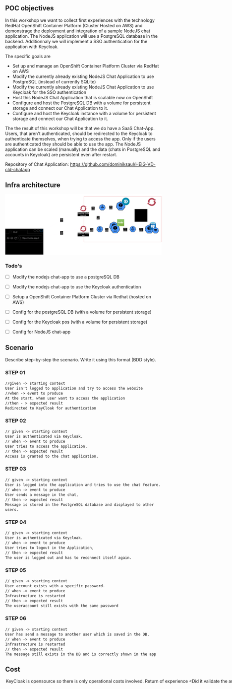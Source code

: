 # <Your Subject>

## POC objectives

In this workshop we want to collect first experiences with the technology RedHat OpenShift Container Platform (Cluster Hosted on AWS) and demonstrage the deployment and integration of a sample NodeJS chat application.
The NodeJS application will use a PostgreSQL database in the backend. 
Additionnaly we will implement a SSO authentication for the application with Keycloak.

The specific goals are
* Set up and manage an OpenShift Container Platform Cluster via RedHat on AWS
* Modify the currently already existing NodeJS Chat Application to use PostgreSQL (instead of currently SQLite)
* Modify the currently already existing NodeJS Chat Application to use Keycloak for the SSO authentication
* Host this NodeJS Chat Application that is scalable now on OpenShift
* Configure and host the PostgreSQL DB with a volume for persistent storage and connect our Chat Application to it.
* Configure and host the Keycloak instance with a volume for persistent storage and connect our Chat Application to it.

The the result of this workshop will be that we do have a SaaS Chat-App.
Users, that aren't authenticated, should be redirected to the Keycloak to authenticate themselves, when trying to access the app.
Only if the users are authenticated they should be able to use the app.
The NodeJS application can be scaled (manually) and the data (chats in PostgreSQL and accounts in Keycloak) are persistent even after restart.

Repository of Chat Application: https://github.com/dominiksaul/HEIG-VD-cld-chatapp

## Infra architecture

![Schema](/schema.drawio.png)

### Todo's
- [ ] Modify the nodejs chat-app to use a postgreSQL DB
- [ ] Modify the nodejs chat-app to use the Keycloak authentication
- [ ] Setup a OpenShift Container Platform Cluster via Redhat (hosted on AWS)
- [ ] Config for the postgreSQL DB (with a volume for persistent storage)
- [ ] Config for the Keycloak pos (with a volume for persistent storage)
- [ ] Config for NodeJS chat-app


## Scenario

Describe step-by-step the scenario. Write it using this format (BDD style).

### STEP 01
```
//given -> starting context
User isn't logged to application and try to access the website
//when -> event to produce
At the start, when user want to access the application
//then - > expected result
Redirected to KeyCloak for authentication
```

### STEP 02
```
// given -> starting context
User is authenticated via Keycloak.
// when -> event to produce
User tries to access the application,
// then -> expected result
Access is granted to the chat application.
```

### STEP 03
```
// given -> starting context
User is logged into the application and tries to use the chat feature.
// when -> event to produce
User sends a message in the chat,
// then -> expected result
Message is stored in the PostgreSQL database and displayed to other users.
```

### STEP 04
```
// given -> starting context
User is authenticated via Keycloak.
// when -> event to produce
User tries to logout in the Application,
// then -> expected result
The user is logged out and has to reconnect itself again.
```

### STEP 05
```
// given -> starting context
User account exists with a specific password.
// when -> event to produce
Infrastructure is restarted
// then -> expected result
The useraccount still exists with the same password
```

### STEP 06
```
// given -> starting context
User has send a message to another user which is saved in the DB.
// when -> event to produce
Infrastructure is restarted
// then -> expected result
The message still exists in the DB and is correctly shown in the app
```

## Cost

<analysis of load-related costs.>

<option to reduce or adapt costs (practices, subscription)>
KeyCloak is opensource so there is only operational costs involved.
  
## Return of experience

<take a position on the poc that has been produced.>

<Did it validate the announced objectives?>
